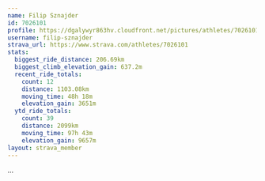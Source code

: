 ```yaml
---
name: Filip Sznajder
id: 7026101
profile: https://dgalywyr863hv.cloudfront.net/pictures/athletes/7026101/2123836/17/large.jpg
username: filip-sznajder
strava_url: https://www.strava.com/athletes/7026101
stats:
  biggest_ride_distance: 206.69km
  biggest_climb_elevation_gain: 637.2m
  recent_ride_totals:
    count: 12
    distance: 1103.08km
    moving_time: 48h 18m
    elevation_gain: 3651m
  ytd_ride_totals:
    count: 39
    distance: 2099km
    moving_time: 97h 43m
    elevation_gain: 9657m
layout: strava_member
--- 
```

...
